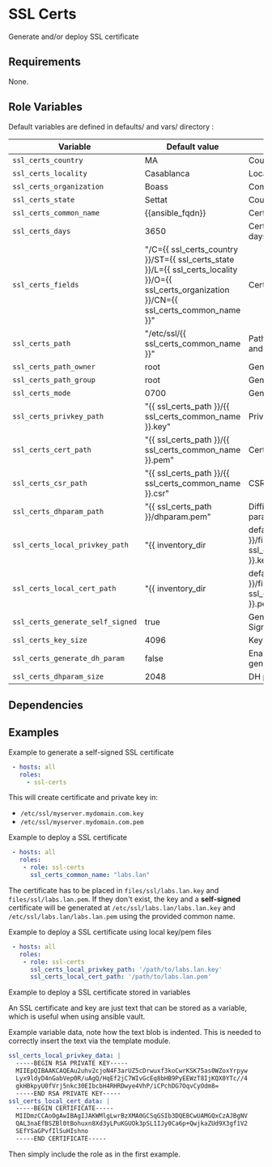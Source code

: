 # SSL Certs

Generate and/or deploy SSL certificate

## Requirements

None.

## Role Variables

Default variables are defined in defaults/ and vars/ directory :

| Variable | Default value | Description |
| -------- | ------------- | ----------- |
| `ssl_certs_country` | MA | Country Code |
| `ssl_certs_locality` | Casablanca | Locality |
| `ssl_certs_organization` | Boass | Compagny name |
| `ssl_certs_state` | Settat | Country Name |
| `ssl_certs_common_name` | {{ansible_fqdn}} | Certificate domain name |
| `ssl_certs_days` | 3650 | Certificate validity in days |
| `ssl_certs_fields` | "/C={{ ssl_certs_country }}/ST={{ ssl_certs_state }}/L={{ ssl_certs_locality }}/O={{ ssl_certs_organization }}/CN={{ ssl_certs_common_name }}" | Certifcate fields |
| `ssl_certs_path` | "/etc/ssl/{{ ssl_certs_common_name }}" | Path where CSR, CERT and Key will be place |
| `ssl_certs_path_owner` | root | Generated files owner |
| `ssl_certs_path_group` | root | Generated files group |
| `ssl_certs_mode` | 0700 | Generated files mode |
| `ssl_certs_privkey_path` | "{{ ssl_certs_path }}/{{ ssl_certs_common_name }}.key" | Private key file |
| `ssl_certs_cert_path` | "{{ ssl_certs_path }}/{{ ssl_certs_common_name }}.pem" | Certificate file |
| `ssl_certs_csr_path` | "{{ ssl_certs_path }}/{{ ssl_certs_common_name }}.csr" | CSR file |
| `ssl_certs_dhparam_path` | "{{ ssl_certs_path }}/dhparam.pem" | Diffie Helman parameters file |
| `ssl_certs_local_privkey_path` | "{{ inventory_dir|default(playbook_dir) }}/files/ssl/{{ ssl_certs_common_name }}.key" | Local private key file path to deploy on server if exists |
| `ssl_certs_local_cert_path` | "{{ inventory_dir|default(playbook_dir) }}/files/ssl/{{ ssl_certs_common_name }}.pem" | Local certificate file path to deploy on server if exists |
| `ssl_certs_generate_self_signed` | true | Generated an Self Signed certificat |
| `ssl_certs_key_size` | 4096 | Key size |
| `ssl_certs_generate_dh_param` | false | Enable DH parameter generation |
| `ssl_certs_dhparam_size` | 2048 | DH parameter size |

## Dependencies                                                                                                      
                                                                                                                     
## Examples

Example to generate a self-signed SSL certificate

```yaml
 - hosts: all
   roles:
     - ssl-certs
```

This will create certificate and private key in:

- `/etc/ssl/myserver.mydomain.com.key`
- `/etc/ssl/myserver.mydomain.com.pem`

Example to deploy a SSL certificate

```yaml
 - hosts: all
   roles:
    - role: ssl-certs
      ssl_certs_common_name: "labs.lan"
```

The certificate has to be placed in `files/ssl/labs.lan.key` and `files/ssl/labs.lan.pem`. If
they don't exist, the key and a **self-signed** certificate will be generated at
`/etc/ssl/labs.lan/labs.lan.key` and `/etc/ssl/labs.lan/labs.lan.pem` using the provided common name.


Example to deploy a SSL certificate using local key/pem files

```yaml
 - hosts: all
   roles:
    - role: ssl-certs
      ssl_certs_local_privkey_path: '/path/to/labs.lan.key'
      ssl_certs_local_cert_path: '/path/to/labs.lan.pem'
```

Example to deploy a SSL certificate stored in variables

An SSL certificate and key are just text that can be stored as a variable, which is useful when
using ansible vault.

Example variable data, note how the text blob is indented. This is needed to correctly insert the
text via the template module.

```yaml
ssl_certs_local_privkey_data: |
  -----BEGIN RSA PRIVATE KEY-----
  MIIEpQIBAAKCAQEAu2uhv2cjoN4F3arUZ5cDrwuxf3koCwrKSK75as0WZoxYrpyw
  Lyx9ldyD4nGabVep0R/uAgQ/HqEf2jC7WIvGcEq8bHB9PyEEWzT8IjKQX0YTc//4
  gkHBkpyU0fVrj5nkc30EIbcbH4RHRDwye4VhP/iCPchDG7OqvCyOdm8=
  -----END RSA PRIVATE KEY-----
ssl_certs_local_cert_data: |
  -----BEGIN CERTIFICATE-----
  MIIDmzCCAoOgAwIBAgIJAKWMlgLwrBzXMA0GCSqGSIb3DQEBCwUAMGQxCzAJBgNV
  QAL3naEfBSZBl0tBohuxn8Xd3yLPuKGUOk3pSL1IJy0Ca6p+QwjkaZUd9X3gf1V2
  SEfYSaGPvfIlSuHIshno
  -----END CERTIFICATE-----
```

Then simply include the role as in the first example.
